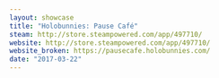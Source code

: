 ```yaml
---
layout: showcase
title: "Holobunnies: Pause Café"
steam: http://store.steampowered.com/app/497710/
website: http://store.steampowered.com/app/497710/
website_broken: https://pausecafe.holobunnies.com/
date: "2017-03-22"
---
```


